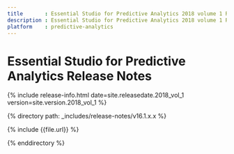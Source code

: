 ```yaml
---
title       : Essential Studio for Predictive Analytics 2018 volume 1 Release Notes
description : Essential Studio for Predictive Analytics 2018 volume 1 Release Notes
platform    : predictive-analytics
---
```


# Essential Studio for Predictive Analytics Release Notes 

{% include release-info.html date=site.releasedate.2018_vol_1 version=site.version.2018_vol_1 %} 

{% directory path: _includes/release-notes/v16.1.x.x %}

{% include {{file.url}} %}

{% enddirectory %}